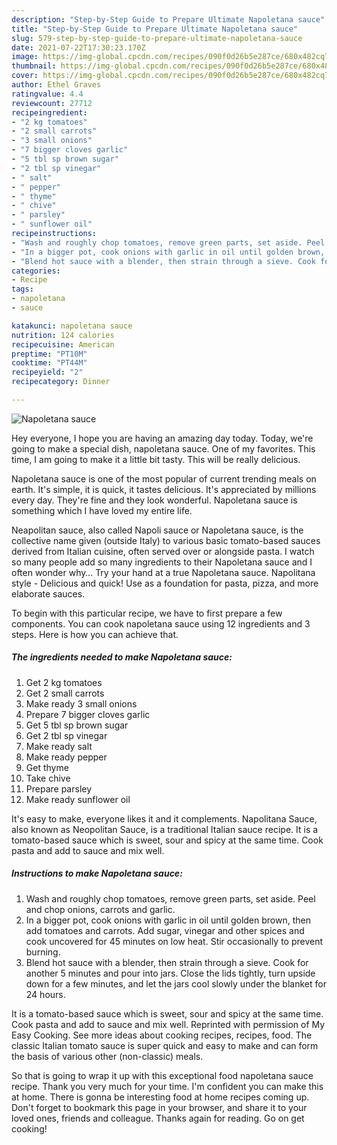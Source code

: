 ```yaml
---
description: "Step-by-Step Guide to Prepare Ultimate Napoletana sauce"
title: "Step-by-Step Guide to Prepare Ultimate Napoletana sauce"
slug: 579-step-by-step-guide-to-prepare-ultimate-napoletana-sauce
date: 2021-07-22T17:30:23.170Z
image: https://img-global.cpcdn.com/recipes/090f0d26b5e287ce/680x482cq70/napoletana-sauce-recipe-main-photo.jpg
thumbnail: https://img-global.cpcdn.com/recipes/090f0d26b5e287ce/680x482cq70/napoletana-sauce-recipe-main-photo.jpg
cover: https://img-global.cpcdn.com/recipes/090f0d26b5e287ce/680x482cq70/napoletana-sauce-recipe-main-photo.jpg
author: Ethel Graves
ratingvalue: 4.4
reviewcount: 27712
recipeingredient:
- "2 kg tomatoes"
- "2 small carrots"
- "3 small onions"
- "7 bigger cloves garlic"
- "5 tbl sp brown sugar"
- "2 tbl sp vinegar"
- " salt"
- " pepper"
- " thyme"
- " chive"
- " parsley"
- " sunflower oil"
recipeinstructions:
- "Wash and roughly chop tomatoes, remove green parts, set aside. Peel and chop onions, carrots and garlic."
- "In a bigger pot, cook onions with garlic in oil until golden brown, then add tomatoes and carrots. Add sugar, vinegar and other spices and cook uncovered for 45 minutes on low heat. Stir occasionally to prevent burning."
- "Blend hot sauce with a blender, then strain through a sieve. Cook for another 5 minutes and pour into jars. Close the lids tightly, turn upside down for a few minutes, and let the jars cool slowly under the blanket for 24 hours."
categories:
- Recipe
tags:
- napoletana
- sauce

katakunci: napoletana sauce 
nutrition: 124 calories
recipecuisine: American
preptime: "PT10M"
cooktime: "PT44M"
recipeyield: "2"
recipecategory: Dinner

---
```



![Napoletana sauce](https://img-global.cpcdn.com/recipes/090f0d26b5e287ce/680x482cq70/napoletana-sauce-recipe-main-photo.jpg)

Hey everyone, I hope you are having an amazing day today. Today, we're going to make a special dish, napoletana sauce. One of my favorites. This time, I am going to make it a little bit tasty. This will be really delicious.

Napoletana sauce is one of the most popular of current trending meals on earth. It's simple, it is quick, it tastes delicious. It's appreciated by millions every day. They're fine and they look wonderful. Napoletana sauce is something which I have loved my entire life.

Neapolitan sauce, also called Napoli sauce or Napoletana sauce, is the collective name given (outside Italy) to various basic tomato-based sauces derived from Italian cuisine, often served over or alongside pasta. I watch so many people add so many ingredients to their Napoletana sauce and I often wonder why… Try your hand at a true Napoletana sauce. Napolitana style - Delicious and quick! Use as a foundation for pasta, pizza, and more elaborate sauces.


To begin with this particular recipe, we have to first prepare a few components. You can cook napoletana sauce using 12 ingredients and 3 steps. Here is how you can achieve that.

<!--inarticleads1-->

##### The ingredients needed to make Napoletana sauce:

1. Get 2 kg tomatoes
1. Get 2 small carrots
1. Make ready 3 small onions
1. Prepare 7 bigger cloves garlic
1. Get 5 tbl sp brown sugar
1. Get 2 tbl sp vinegar
1. Make ready  salt
1. Make ready  pepper
1. Get  thyme
1. Take  chive
1. Prepare  parsley
1. Make ready  sunflower oil


It&#39;s easy to make, everyone likes it and it complements. Napolitana Sauce, also known as Neopolitan Sauce, is a traditional Italian sauce recipe. It is a tomato-based sauce which is sweet, sour and spicy at the same time. Cook pasta and add to sauce and mix well. 

<!--inarticleads2-->

##### Instructions to make Napoletana sauce:

1. Wash and roughly chop tomatoes, remove green parts, set aside. Peel and chop onions, carrots and garlic.
1. In a bigger pot, cook onions with garlic in oil until golden brown, then add tomatoes and carrots. Add sugar, vinegar and other spices and cook uncovered for 45 minutes on low heat. Stir occasionally to prevent burning.
1. Blend hot sauce with a blender, then strain through a sieve. Cook for another 5 minutes and pour into jars. Close the lids tightly, turn upside down for a few minutes, and let the jars cool slowly under the blanket for 24 hours.


It is a tomato-based sauce which is sweet, sour and spicy at the same time. Cook pasta and add to sauce and mix well. Reprinted with permission of My Easy Cooking. See more ideas about cooking recipes, recipes, food. The classic Italian tomato sauce is super quick and easy to make and can form the basis of various other (non-classic) meals. 

So that is going to wrap it up with this exceptional food napoletana sauce recipe. Thank you very much for your time. I'm confident you can make this at home. There is gonna be interesting food at home recipes coming up. Don't forget to bookmark this page in your browser, and share it to your loved ones, friends and colleague. Thanks again for reading. Go on get cooking!
